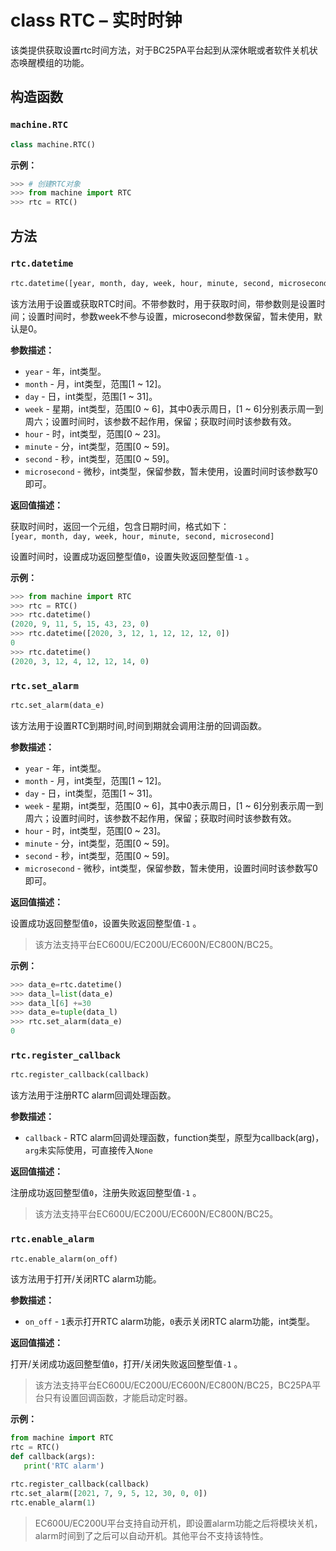 # class RTC – 实时时钟

该类提供获取设置rtc时间方法，对于BC25PA平台起到从深休眠或者软件关机状态唤醒模组的功能。

## 构造函数

### `machine.RTC`

```python
class machine.RTC()
```

**示例：**

```python
>>> # 创建RTC对象
>>> from machine import RTC
>>> rtc = RTC()
```

## 方法

### `rtc.datetime`

```python
rtc.datetime([year, month, day, week, hour, minute, second, microsecond])
```

该方法用于设置或获取RTC时间。不带参数时，用于获取时间，带参数则是设置时间；设置时间时，参数week不参与设置，microsecond参数保留，暂未使用，默认是0。

**参数描述：**

- `year` -  年，int类型。
- `month` - 月，int类型，范围[1 ~ 12]。
- `day` - 日，int类型，范围[1 ~ 31]。
- `week` - 星期，int类型，范围[0 ~ 6]，其中0表示周日，[1 ~ 6]分别表示周一到周六；设置时间时，该参数不起作用，保留；获取时间时该参数有效。
- `hour` - 时，int类型，范围[0 ~ 23]。
- `minute` - 分，int类型，范围[0 ~ 59]。
- `second` - 秒，int类型，范围[0 ~ 59]。
- `microsecond` - 微秒，int类型，保留参数，暂未使用，设置时间时该参数写0即可。

**返回值描述：**

获取时间时，返回一个元组，包含日期时间，格式如下：<br />`[year, month, day, week, hour, minute, second, microsecond]`

设置时间时，设置成功返回整型值`0`，设置失败返回整型值`-1` 。

**示例：**

```python
>>> from machine import RTC
>>> rtc = RTC()
>>> rtc.datetime()
(2020, 9, 11, 5, 15, 43, 23, 0)
>>> rtc.datetime([2020, 3, 12, 1, 12, 12, 12, 0])
0
>>> rtc.datetime()
(2020, 3, 12, 4, 12, 12, 14, 0)

```

### `rtc.set_alarm`

```python
rtc.set_alarm(data_e)
```

该方法用于设置RTC到期时间,时间到期就会调用注册的回调函数。

**参数描述：**

- `year` -  年，int类型。
- `month` - 月，int类型，范围[1 ~ 12]。
- `day` - 日，int类型，范围[1 ~ 31]。
- `week` - 星期，int类型，范围[0 ~ 6]，其中0表示周日，[1 ~ 6]分别表示周一到周六；设置时间时，该参数不起作用，保留；获取时间时该参数有效。
- `hour` - 时，int类型，范围[0 ~ 23]。
- `minute` - 分，int类型，范围[0 ~ 59]。
- `second` - 秒，int类型，范围[0 ~ 59]。
- `microsecond` - 微秒，int类型，保留参数，暂未使用，设置时间时该参数写0即可。

**返回值描述：**

设置成功返回整型值`0`，设置失败返回整型值`-1` 。

> 该方法支持平台EC600U/EC200U/EC600N/EC800N/BC25。

**示例：**

```python
>>> data_e=rtc.datetime()
>>> data_l=list(data_e)
>>> data_l[6] +=30				
>>> data_e=tuple(data_l)
>>> rtc.set_alarm(data_e)
0
```

### `rtc.register_callback`

```python
rtc.register_callback(callback)
```

该方法用于注册RTC alarm回调处理函数。

**参数描述：**

- `callback` - RTC alarm回调处理函数，function类型，原型为callback(arg)，`arg`未实际使用，可直接传入`None`

**返回值描述：**

注册成功返回整型值`0`，注册失败返回整型值`-1` 。

> 该方法支持平台EC600U/EC200U/EC600N/EC800N/BC25。

### `rtc.enable_alarm`

```python
rtc.enable_alarm(on_off)
```

该方法用于打开/关闭RTC alarm功能。

**参数描述：**

- `on_off` - `1`表示打开RTC alarm功能，`0`表示关闭RTC alarm功能，int类型。

**返回值描述：**

打开/关闭成功返回整型值`0`，打开/关闭失败返回整型值`-1` 。

> 该方法支持平台EC600U/EC200U/EC600N/EC800N/BC25，BC25PA平台只有设置回调函数，才能启动定时器。

**示例：**

```python
from machine import RTC
rtc = RTC()
def callback(args):
   print('RTC alarm')

rtc.register_callback(callback)
rtc.set_alarm([2021, 7, 9, 5, 12, 30, 0, 0])
rtc.enable_alarm(1)
```

> EC600U/EC200U平台支持自动开机，即设置alarm功能之后将模块关机，alarm时间到了之后可以自动开机。其他平台不支持该特性。
